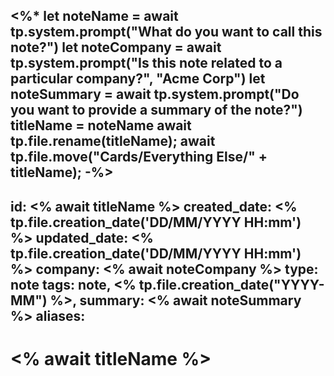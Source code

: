 <%* 
let noteName = await tp.system.prompt("What do you want to call this note?")
let noteCompany = await tp.system.prompt("Is this note related to a particular company?", "Acme Corp")
let noteSummary = await tp.system.prompt("Do you want to provide a summary of the note?")
titleName = noteName
await tp.file.rename(titleName); 
await tp.file.move("Cards/Everything Else/" + titleName);
-%>
---
id: <% await titleName %>
created_date: <% tp.file.creation_date('DD/MM/YYYY HH:mm') %>
updated_date: <% tp.file.creation_date('DD/MM/YYYY HH:mm') %>
company: <% await noteCompany %>
type: note
tags: note, <% tp.file.creation_date("YYYY-MM") %>,
summary: <% await noteSummary %>
aliases: 
---

# <% await titleName %>
